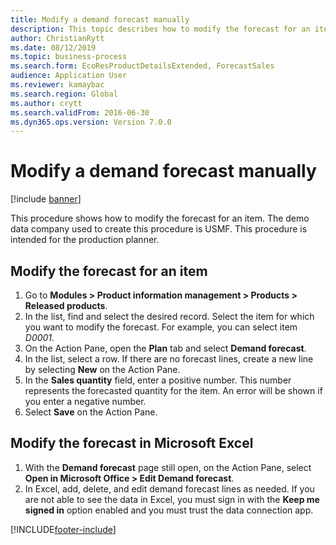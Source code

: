```yaml
---
title: Modify a demand forecast manually
description: This topic describes how to modify the forecast for an item
author: ChristianRytt
ms.date: 08/12/2019
ms.topic: business-process
ms.search.form: EcoResProductDetailsExtended, ForecastSales   
audience: Application User
ms.reviewer: kamaybac
ms.search.region: Global
ms.author: crytt
ms.search.validFrom: 2016-06-30 
ms.dyn365.ops.version: Version 7.0.0 
---
```


# Modify a demand forecast manually

[!include [banner](../../includes/banner.md)]

This procedure shows how to modify the forecast for an item. The demo data company used to create this procedure is USMF. This procedure is intended for the production planner. 


## Modify the forecast for an item

1. Go to **Modules \> Product information management \> Products \> Released products**.
1. In the list, find and select the desired record. Select the item for which you want to modify the forecast. For example, you can select item *D0001*.  
1. On the Action Pane, open the **Plan** tab and select **Demand forecast**.
1. In the list, select a row. If there are no forecast lines, create a new line by selecting **New** on the Action Pane.  
1. In the **Sales quantity** field, enter a positive number. This number represents the forecasted quantity for the item. An error will be shown if you enter a negative number.
1. Select **Save** on the Action Pane.


## Modify the forecast in Microsoft Excel

1. With the **Demand forecast** page still open, on the Action Pane, select **Open in Microsoft Office \> Edit Demand forecast**.
1. In Excel, add, delete, and edit demand forecast lines as needed. If you are not able to see the data in Excel, you must sign in with the **Keep me signed in** option enabled and you must trust the data connection app.  


[!INCLUDE[footer-include](../../../includes/footer-banner.md)]
